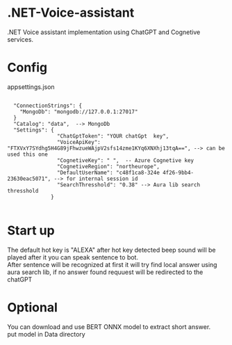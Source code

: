 # .NET-Voice-assistant
.NET Voice assistant implementation using ChatGPT and Cognetive services.

# Config 

appsettings.json 
 
```  

  "ConnectionStrings": {
    "MongoDb": "mongodb://127.0.0.1:27017"
  }
  "Catalog": "data",  --> MongoDb 
  "Settings": { 
                "ChatGptToken": "YOUR chatGpt  key",
                "VoiceApiKey": "FTXVxY7SYdhg5H4G89jFhwzueWAjpV2sfs14zme1KYq6XNXhj13tqA==", --> can be used this one 
                "CognetiveKey": " ",  -- Azure Cognetive key
                "CognetiveRegion": "northeurope",
                "DefaultUserName": "c48f1ca8-324e 4f26-9bb4-23630eac5071", --> for internal session id 
                "SearchThresshold": "0.38" --> Aura lib search thresshold
              }
							
```
           
# Start up  
 
 The default hot key is "ALEXA" after hot key detected beep sound will be played after it you can speak sentence to bot.  
 After sentence will be recognized at first it will try find local answer using aura search lib,  if no answer found requuest will be redirected to the chatGPT 
 

# Optional 

You can download and use BERT ONNX model to extract short answer.   
put model in Data directory


 
